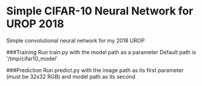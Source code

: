 # Simple CIFAR-10 Neural Network for UROP 2018
Simple convolutional neural network for my 2018 UROP

###Training
Run train.py with the model path as a parameter
Default path is '/tmp/cifar10_model'

###Prediction
Run predict.py with the image path as its first parameter (must be 32x32 RGB) and model path as its second
